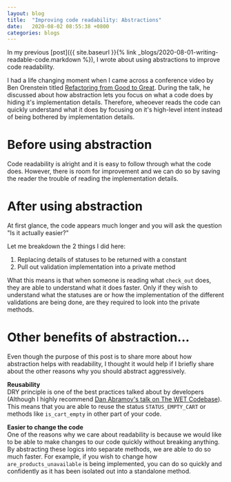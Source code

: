 ```yaml
---
layout: blog
title:  "Improving code readability: Abstractions"
date:   2020-08-02 08:55:38 +0800
categories: blogs
---
```


In my previous [post]({{ site.baseurl }}{% link _blogs/2020-08-01-writing-readable-code.markdown %}), I wrote about using abstractions to improve code readability.

I had a life changing moment when I came across a conference video by Ben Orenstein titled [Refactoring from Good to Great][refactoring-from-good-to-great]. During the talk, he discussed about how abstraction lets you focus on what a code does by hiding it's implementation details. Therefore, wheoever reads the code can quickly understand what it does by focusing on it's high-level intent instead of being bothered by implementation details.

# <b>Before using abstraction</b>

<script src="https://gist.github.com/adriangohjw/3003bf3360e2903130e62d54d4f6bbb2.js?file=before.rb"></script>

Code readability is alright and it is easy to follow through what the code does. However, there is room for improvement and we can do so by saving the reader the trouble of reading the implementation details.

# <b>After using abstraction</b>

<script src="https://gist.github.com/adriangohjw/3003bf3360e2903130e62d54d4f6bbb2.js?file=after.rb"></script>

At first glance, the code appears much longer and you will ask the question "Is it actually easier?"

Let me breakdown the 2 things I did here:
1. Replacing details of statuses to be returned with a constant
2. Pull out validation implementation into a private method

What this means is that when someone is reading what `check_out` does, they are able to understand what it does faster. Only if they wish to understand what the statuses are or how the implementation of the different validations are being done, are they required to look into the private methods.

# <b>Other benefits of abstraction...</b>

Even though the purpose of this post is to share more about how abstraction helps with readability, I thought it would help if I briefly share about the other reasons why you should abstract aggressively.

<b>Reusability</b><br>
DRY principle is one of the best practices talked about by developers (Although I highly recommend [Dan Abramov's talk on The WET Codebase][wet-codebase]). This means that you are able to reuse the status `STATUS_EMPTY_CART` or methods like `is_cart_empty` in other part of your code.

<b>Easier to change the code</b><br>
One of the reasons why we care about readability is because we would like to be able to make changes to our code quickly without breaking anything. By abstracting these logics into separate methods, we are able to do so much faster. For example, if you wish to change how `are_products_unavailable` is being implemented, you can do so quickly and confidently as it has been isolated out into a standalone method.

[refactoring-from-good-to-great]: https://youtu.be/DC-pQPq0acs?t=157
[wet-codebase]:               https://www.deconstructconf.com/2019/dan-abramov-the-wet-codebase
[nodeflair-website]:          https://nodeflair.com